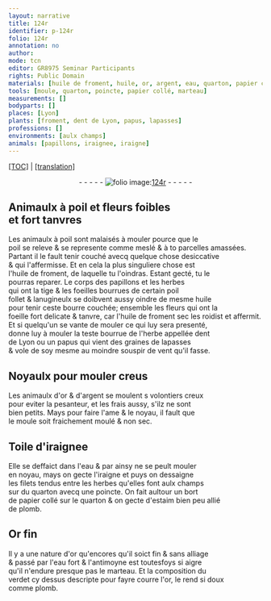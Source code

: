 ```yaml
---
layout: narrative
title: 124r
identifier: p-124r
folio: 124r
annotation: no
author:
mode: tcn
editor: GR8975 Seminar Participants
rights: Public Domain
materials: [huile de froment, huile, or, argent, eau, quarton, papier collé, estaim, plomb, Or fin, eau fort, antimoyne, verdet]
tools: [moule, quarton, poincte, papier collé, marteau]
measurements: []
bodyparts: []
places: [Lyon]
plants: [froment, dent de Lyon, papus, lapasses]
professions: []
environments: [aulx champs]
animals: [papillons, iraignee, iraigne]
---
```


<p><a href="{{ site.baseurl }}/normalized/">[TOC]</a> | <a href="{{ site.baseurl }}/texts/p-124r_tl/" target="_blank">[translation]</a></p><div class="folio" align="center">- - - - - <a href="http://gallica.bnf.fr/ark:/12148/btv1b10500001g/f253.item.r=" target="_blank"><img src="https://cu-mkp.github.io/2017-workshop-edition/assets/photo-icon.png" alt="folio image: " style="display:inline-block; margin-bottom:-3px;"/>124r</a> - - - - - </div>  
  

## Animaulx à poil et fleurs foibles<br/> et fort tanvres

 
Les animaulx à poil sont malaisés à mouler pource que le<br/> poil se releve & se represente co<span class="exp">mm</span>e meslé & à <span class="del">to</span> parcelles amassées.<br/> Partant il le fault tenir couché avecq quelque chose desiccative<br/> & qui l'affermisse. Et en cela la plus singuliere chose est<br/> l'<span class="m">huile de <span class="pa">froment</span></span>, de laquelle tu l'oindras. Estant gecté, tu le<br/> pourras reparer. Le corps des <span class="al">papillons</span> et les herbes<br/> qui ont la tige & les foeilles bourrues de certain poil<br/> follet & lanugineulx se doibvent aussy oindre de mesme <span class="m">huile</span><br/> pour tenir ceste bourre couchée; ensemble les fleurs qui ont la<br/> foeille fort delicate & tanvre, car l'<span class="m">huile de <span class="pa">from<span class="exp">ent</span></span></span> sec les roidist et affermit.<br/> Et si quelqu'un se vante de mouler ce qui luy sera p<span class="exp">rese</span>nté,<br/> donne luy à mouler la teste bourrue de l'herbe appellée <span class="pa">dent<br/> de <span class="pl">Lyon</span></span> ou un <span class="pa">papus</span> qui vient des graines de <span class="pa">lapasses</span><br/> & vole de soy mesme au moindre souspir de vent qu'il fasse.
 
 
  

## Noyaulx pour mouler creus

 
Les animaulx d'<span class="m">or</span> & d'<span class="m">argent</span> se moulent <span class="del">s</span> volontiers creux<br/> pour eviter la pesanteur, et les frais aussy, s'ilz ne sont<br/> bien petits. Mays pour faire l'ame & le noyau, il fault que<br/> le <span class="tl">moule</span> soit fraichement moulé & non sec.
 
 
  

## Toile d'<span class="al">iraignee</span>

 
Elle se deffaict dans l'<span class="m">eau</span> & par ainsy ne se peult mouler<br/> en noyau, mays on gecte l'<span class="al">iraigne</span> et puys on dessaigne<br/> les filets tendus entre les herbes qu'elles font <span class="env">aulx champs</span><br/> sur du <span class="tl"><span class="m">quarton</span></span> avecq une <span class="tl">poincte</span>. On fait aultour un bort<br/> de <span class="tl"><span class="m">papier collé</span></span> sur le <span class="m">quarton</span> & on gecte d'<span class="m">estaim</span> bien peu allié<br/> de <span class="m">plomb</span>.
 
 
  

## <span class="m">Or fin</span>

 
Il y a une nature d'<span class="m">or</span> qu'encores qu'il soict fin & sans alliage<br/> & passé par l'<span class="m">eau fort</span> & l'<span class="m">antimoyne</span> est toutesfoys si aigre<br/> qu'il n'endure presque pas le <span class="tl">marteau</span>. Et la composition du<br/> <span class="m">verdet</span> cy dessus descripte pour fayre courre l'<span class="m">or</span>, le rend si doux<br/> co<span class="exp">mm</span>e <span class="m">plomb</span>.
 
